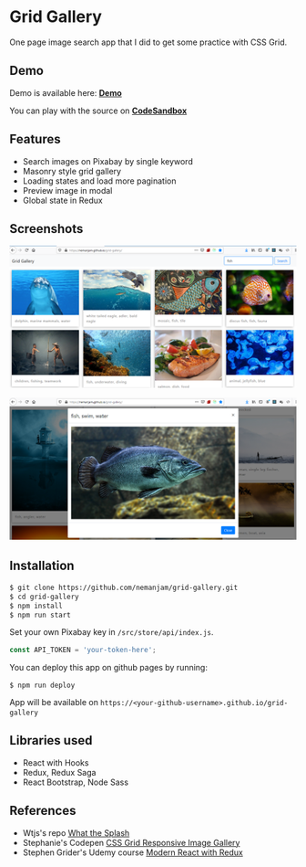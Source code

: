 # Grid Gallery


One page image search app that I did to get some practice with CSS Grid.

## Demo

Demo is available here: **[Demo](https://nemanjam.github.io/grid-gallery/)**

You can play with the source on **[CodeSandbox](https://codesandbox.io/s/github/nemanjam/grid-gallery)**

## Features

 - Search images on Pixabay by single keyword
 - Masonry style grid gallery
 - Loading states and load more pagination
 - Preview image in modal
 - Global state in Redux

## Screenshots

![Screenshot1](/screenshots/Screenshot_1.png)

![Screenshot2](/screenshots/Screenshot_2.png)

## Installation

```
$ git clone https://github.com/nemanjam/grid-gallery.git
$ cd grid-gallery
$ npm install
$ npm run start
```
Set your own Pixabay key in `/src/store/api/index.js`.

```javascript
const API_TOKEN = 'your-token-here';
```

You can deploy this app on github pages by running:

```
$ npm run deploy
```

App will be available on `https://<your-github-username>.github.io/grid-gallery`


## Libraries used

- React with Hooks
- Redux, Redux Saga
- React Bootstrap, Node Sass

## References

- Wtjs's repo [What the Splash](https://github.com/wtjs/what-the-splash)
- Stephanie's Codepen [CSS Grid Responsive Image Gallery](https://codepen.io/ramenhog/pen/MpORPa)
- Stephen Grider's Udemy course [Modern React with Redux](https://www.udemy.com/course/react-redux/)
